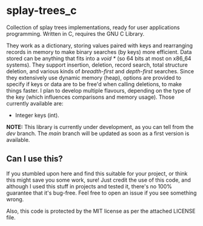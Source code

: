 # splay-trees_c
Collection of splay trees implementations, ready for user applications programming. Written in C, requires the GNU C Library.

They work as a dictionary, storing values paired with keys and rearranging records in memory to make binary searches (by keys) more efficient. Data stored can be anything that fits into a _void *_ (so 64 bits at most on x86_64 systems). They support insertion, deletion, record search, total structure deletion, and various kinds of _breadth-first_ and _depth-first_ searches. Since they extensively use dynamic memory (heap), options are provided to specify if keys or data are to be free'd when calling deletions, to make things faster. I plan to develop multiple flavours, depending on the type of the key (which influences comparisons and memory usage). Those currently available are:

- Integer keys (int).

**NOTE:** This library is currently under development, as you can tell from the _dev_ branch. The _main_ branch will be updated as soon as a first version is available.

## Can I use this?
If you stumbled upon here and find this suitable for your project, or think this might save you some work, sure! Just credit the use of this code, and although I used this stuff in projects and tested it, there's no 100% guarantee that it's bug-free. Feel free to open an issue if you see something wrong.

Also, this code is protected by the MIT license as per the attached LICENSE file.
